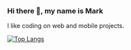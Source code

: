 ### Hi there 👋, my name is Mark

I like coding on web and mobile projects.

[![Top Langs](https://github-readme-stats.vercel.app/api/top-langs/?username=markmcavoy)](https://github.com/anuraghazra/github-readme-stats)


<!--
**markmcavoy/markmcavoy** is a ✨ _special_ ✨ repository because its `README.md` (this file) appears on your GitHub profile.

Here are some ideas to get you started:

- 🔭 I’m currently working on ...
- 🌱 I’m currently learning ...
- 👯 I’m looking to collaborate on ...
- 🤔 I’m looking for help with ...
- 💬 Ask me about ...
- 📫 How to reach me: ...
- 😄 Pronouns: ...
- ⚡ Fun fact: ...
-->
